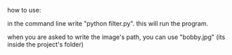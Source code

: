 how to use:

in the command line write "python filter.py". this will run the program.

when you are asked to write the image's path, you can use "bobby.jpg" (its inside the project's folder)
